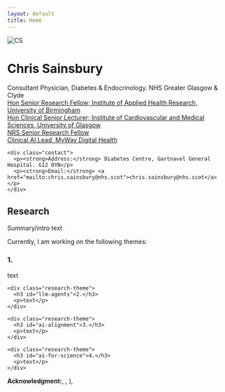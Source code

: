```yaml
---
layout: default
title: Home
---
```


<div class="profile-section">
  <div class="profile-image">
    <img src="{{ '/assets/images/profile.jpg' | relative_url }}" alt="CS">
  </div>
  <div class="profile-info">
    <h1>Chris Sainsbury</h1>
    <div class="title">Consultant Physician, Diabetes & Endocrinology. NHS Greater Glasgow & Clyde</div>
    <div class="affiliation"><a href="#">Hon Senior Research Fellow; Institute of Applied Health Research, University of Birmingham</a></div>
    <div class="affiliation"><a href="#">Hon Clinical Senior Lecturer; Institute of Cardiovascular and Medical Sciences, University of Glasgow</a></div>
    <div class="affiliation"><a href="#">NRS Senior Research Fellow</a></div>
    <div class="affiliation"><a href="#">Clinical AI Lead, MyWay Digital Health</a></div>
    
    <div class="contact">
      <p><strong>Address:</strong> Diabetes Centre, Gartnavel General Hospital. G12 0YN</p>
      <p><strong>Email:</strong> <a href="mailto:chris.sainsbury@nhs.scot">chris.sainsbury@nhs.scot</a></p>
    </div>
  </div>
</div>

<div class="research-section">
  <h2>Research</h2>
  
  <p>Summary/intro text</p>
  
  <p>Currently, I am working on the following themes:</p>
  
  <div class="research-themes">
    <div class="research-theme">
      <h3 id="data-centric-llm">1.</h3>
      <p>text</p>
    </div>
    
    <div class="research-theme">
      <h3 id="llm-agents">2.</h3>
      <p>text</p>
    </div>
    
    <div class="research-theme">
      <h3 id="ai-alignment">3.</h3>
      <p>text</p>
    </div>
    
    <div class="research-theme">
      <h3 id="ai-for-science">4.</h3>
      <p>text</p>
    </div>
  </div>
  
  <div class="acknowledgment">
    <p><strong>Acknowledgment:</strong><a href="#"></a>, <a href="#"></a>, <a href="#"></a>), <a href="#"></a></p>
  </div>
</div>